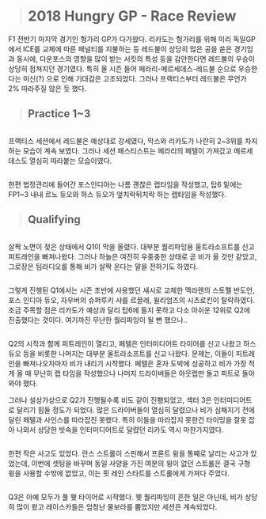 > # 2018 Hungry GP - Race Review





F1 전반기 마지막 경기인 헝가리 GP가 다가왔다. 리카도는 헝가리를 위해 미리 독일GP에서 ICE를 교체에 따른 페널티를 지불하는 등 레드불이 상당히 많은 공을 쏟은 경기임과 동시에, 다운포스의 영향을 많이 받는 서킷의 특성 등을 감안한다면 레드불의 우승이 상당히 점쳐지던 경기였다. 특히 올 시즌 들어 페라리-메르세데스-레드불 순으로 우승한다는 미신(?) 으로 인해 기대감은 고조되었다. 그러나 프랙티스부터 레드불은 무언가 2% 따라주질 않은 듯 했다.





> ## Practice 1~3



<image>

프랙티스 세션에서 레드불은 예상대로 강세였다, 막스와 리카도가 나란히 2~3위를 차지하는 모습이 계속 보였다. 그러나 세션 패스티스트는 페라리의 페텔이 가져갔고 메르세데스도 열심히 따라붙는 모습이였다. 



<image>

한편 법정관리에 들어간 포스인디아는 나름 괜찮은 랩타임을 작성했고, 탑6 밑에는 FP1~3 내내 르노 듀오와 하스 듀오가 엎치락뒤치락 하는 랩타임을 작성했다.





> ## Qualifying



<image>

살짝 노면이 젖은 상태에서 Q1이 막을 올렸다. 대부분 퀄리파잉용 울트라소프트를 신고 피트레인을 빠져나왔다. 그러나 하늘은 여전히 우중충한 상태로 곧 비가 올 것만 같았고, 그로장은 팀라디오를 통해 비가 살짝 온다는 말을 전하기도 하였다. 



<image>

그렇게 진행된 Q1에서는 시즌 초반에 사용했던 섀시로 교체한 맥라렌의 스토펠 반도언, 포스 인디아 듀오, 자우버의 슈퍼루키 샤를 르끌레, 윌리엄즈의 시츠로킨이 탈락하였다. 조금 주목할 점은 리카도가 예상과 달리 탑6에 들지 못하고 다소 아쉬운 12위로 Q2에 진출했다는 것이다. 여기까진 무난한 퀄리파잉이 될 뻔 했으나..



<image>

Q2의 시작과 함께 피트레인이 열리고, 페텔은 인터미디어트 타이어를 신고 나왔고 하스 듀오 등을 비롯한 나머지는 대부분 울트라소프트를 신고 나왔다. 문제는, 이들이 피트레인을 빠져나오자마자 비가 내리기 시작했다. 페텔은 혼자 도박에 성공하고 비가 가장 적게 올 때 무난히 랩 타임을 작성했으나 나머지 드라이버들은 아웃랩만 돌고 피트로 돌아와야 했다. 



그러나 설상가상으로 Q2가 진행될수록 비도 같이 진횅되었고, 섹터 3은 인터미디어트로 달리기 힘들 정도가 되었다. 많은 드라이버들이 열심히 달렸으나 비가 심해지기 전에 달린 페텔과 사인스를 따라잡진 못했다. 특히 이들을 따라잡지 못한건 타이밍을 잘못 잡아 나와서 상당한 빗속을 인터미디어트로 달렸던 리카도 역시 마찬가지였다.



<image>

한편 작은 사고도 있었다. 란스 스트롤이 스핀해서 프론트 윙을 통째로 날리는 사고가 있었는데, 이번에 셋팅을 바꾸며 동일 사양을 가진 여분의 윙이 없던 스트롤은 결국 구형 윙을 사용할 수밖에 없었고, 이는 핏 레인 스타트를 스트롤에게 가져다 주었다.



<image>

Q3은 아예 모두가 풀 웻 타이어로 시작했다. 웻 퀄리파잉이 흔한 일은 아닌데, 비가 상당히 많이 왔고 레이스카들은 엄청난 물보라를 뿜었지만 세션은 계속되었다. 